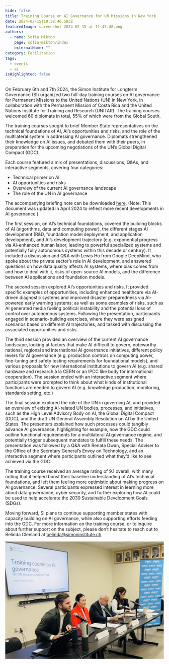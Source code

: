 ```yaml
---
hide: false
title: Training Course on AI Governance for UN Missions in New York
date: 2024-02-15T10:38:46.503Z
featuredImage: screenshot-2024-02-15-at-11.45.48.png
authors:
  - name: Sofia Mikton
    page: sofia-mikton/index
    externalName: ""
category: Facilitation
tags:
  - events
  - ai
isHighlighted: false
---
```

On February 6th and 7th 2024, the Simon Institute for Longterm Governance (SI) organized two full-day training courses on AI governance for Permanent Missions to the United Nations (UN) in New York, in collaboration with the Permanent Mission of Costa Rica and the United Nations Institute for Training and Research (UNITAR). The training courses welcomed 60 diplomats in total, 55% of which were from the Global South. 

The training courses sought to brief Member State representatives on the technical foundations of AI, AI’s opportunities and risks, and the role of the multilateral system in addressing AI governance. Diplomats strengthened their knowledge on AI issues, and debated them with their peers, in preparation for the upcoming negotiations of the UN’s Global Digital Compact (GDC).

Each course featured a mix of presentations, discussions, Q&As, and interactive segments, covering four categories: 

* Technical primer on AI
* AI opportunities and risks
* Overview of the current AI governance landscape 
* The role of the UN in AI governance 

The accompanying briefing note can be downloaded [here](https://drive.google.com/file/d/1htQkPBLSzxYGdNAVi8eSwGe4VDr_MGF5/view?usp=sharing). (Note: This document was updated in April 2024 to reflect more recent developments in AI governance.)

The first session, on AI’s technical foundations, covered the building blocks of AI (algorithms, data and computing power), the different stages AI development (R&D, foundation model deployment, and application development), and AI’s development trajectory (e.g. exponential progress via AI-enhanced human labor, leading to powerful specialized systems and potentially fully autonomous systems within this decade or century). It included a discussion and Q&A with Lewis Ho from Google DeepMind, who spoke about the private sector’s role in AI development, and answered questions on how data quality affects AI systems, where bias comes from and how to deal with it, risks of open-source AI models, and the difference between AI applications and foundation models. 

The second session explored AI’s opportunities and risks. It provided specific examples of opportunities, including enhanced healthcare via AI-driven diagnostic systems and improved disaster preparedness via AI-powered early warning systems; as well as some examples of risks, such as AI generated media fueling political instability and the potential loss of control over autonomous systems. Following the presentation, participants engaged in scenario-building exercises, where they were assigned scenarios based on different AI trajectories, and tasked with discussing the associated opportunities and risks.

The third session provided an overview of the current AI governance landscape, looking at factors that make AI difficult to govern, noteworthy national, regional and international AI governance initiatives, different policy levers for AI governance (e.g. production controls on computing power, fine-tuning and safety testing requirements for foundational models), and various proposals for new international institutions to govern AI (e.g. shared hardware and research à la CERN or an IPCC like body for international cooperation). The session ended with an interactive segment where participants were prompted to think about what kinds of institutional functions are needed to govern AI (e.g. knowledge production, monitoring, standards setting, etc.) 

The final session explored the role of the UN in governing AI, and provided an overview of existing AI-related UN bodies, processes, and initiatives, such as the High Level Advisory Body on AI, the Global Digital Compact (GDC), and the draft UN General Assembly Resolution on AI by the United States. The presenters explained how such processes could tangibly advance AI governance, highlighting for example, how the GDC could outline functional requirements for a multilateral AI governance regime, and potentially trigger subsequent mandates to fulfill these needs. The presentation was followed by a Q&A with Renata Dwan, Special Adviser to the Office of the Secretary General’s Envoy on Technology, and an interactive segment where participants outlined what they’d like to see achieved via the GDC. 

The training course received an average rating of 9.1 overall, with many noting that it helped boost their baseline understanding of AI’s technical foundations, and left them feeling more optimistic about making progress on AI governance. Several participants expressed interest in learning more about data governance, cyber security, and further exploring how AI could be used to help accelerate the 2030 Sustainable Development Goals (SDGs). 

Moving forward, SI plans to continue supporting member states with capacity building on AI governance, while also supporting efforts feeding into the GDC. For more information on the training course, or to inquire about further support on the subject, please don’t hesitate to reach out to Belinda Cleeland at [belinda@simoninstitute.ch](mailto:belinda@simoninstitute.ch).

![](screenshot-2024-02-16-at-12.04.46.png)